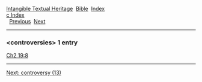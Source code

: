 [Intangible Textual Heritage](../../index)  [Bible](../index) 
[Index](index)   
[c Index](_c_)  
  [Previous](c02537)  [Next](c02539) 

------------------------------------------------------------------------

### &lt;controversies&gt; 1 entry

[Ch2 19:8](../kjv/ch2019.htm#008)  

------------------------------------------------------------------------

[Next: controversy (13)](c02539)
